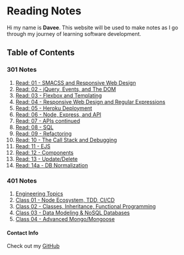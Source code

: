 # Reading Notes

Hi my name is **Davee**. This website will be used to make notes as I go through my journey of learning software development.

## Table of Contents

### 301 Notes

1. [Read: 01 - SMACSS and Responsive Web Design](3read1.md)
1. [Read: 02 - jQuery, Events, and The DOM](3read2.md)
1. [Read: 03 - Flexbox and Templating](3read3.md)
1. [Read: 04 - Responsive Web Design and Regular Expressions](3read4.md)
1. [Read: 05 - Heroku Deployment](3read5.md)
1. [Read: 06 - Node, Express, and API](3read6.md)
1. [Read: 07 - APIs continued](3read7.md)
1. [Read: 08 - SQL](3read8.md)
1. [Read: 09 - Refactoring](3read9.md)
1. [Read: 10 - The Call Stack and Debugging](3read10.md)
1. [Read: 11 - EJS](3read11.md)
1. [Read: 12 - Components](3read12.md)
1. [Read: 13 - Update/Delete](3read13.md)
1. [Read: 14a - DB Normalization](3read14.md)

### 401 Notes

1. [Engineering Topics](engineering_topics.md)
1. [Class 01 - Node Ecosystem, TDD, CI/CD](4read1.md)
1. [Class 02 - Classes, Inheritance, Functional Programming](4read2.md)
1. [Class 03 - Data Modeling & NoSQL Databases](4read3.md)
1. [Class 04 - Advanced Mongo/Mongoose](4read4.md)

#### Contact Info

Check out my [GitHub](https://github.com/daveeS987)
